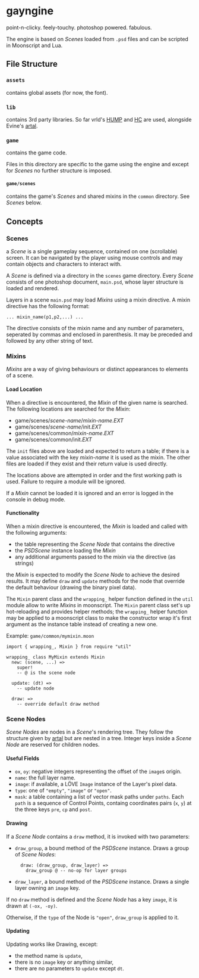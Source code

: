 gayngine
========

point-n-clicky. feely-touchy. photoshop powered. fabulous.

The engine is based on _Scenes_ loaded from `.psd` files and can be scripted in Moonscript and Lua.

File Structure
--------------

### `assets`
contains global assets (for now, the font).

### `lib`
contains 3rd party libraries.
So far vrld's [HUMP][hump] and [HC][HC] are used, alongside Evine's [artal][artal].

### `game`
contains the game code.

Files in this directory are specific to the game using the engine and except for _Scenes_ no further structure is imposed.

#### `game/scenes`
contains the game's _Scenes_ and shared mixins in the `common` directory.
See _Scenes_ below.

Concepts
--------

### Scenes
a _Scene_ is a single gameplay sequence, contained on one (scrollable) screen.
It can be navigated by the player using mouse controls and may contain objects and characters to interact with.

A _Scene_ is defined via a directory in the `scenes` game directory.
Every _Scene_ consists of one photoshop document, `main.psd`, whose layer structure is loaded and rendered.

Layers in a scene `main.psd` may load _Mixins_ using a mixin directive.
A mixin directive has the following format:

    ... mixin_name(p1,p2,...) ...

The directive consists of the mixin name and any number of parameters, seperated by commas and enclosed in parenthesis.
It may be preceded and followed by any other string of text.

### Mixins
_Mixins_ are a way of giving behaviours or distinct appearances to elements of a scene.

#### Load Location
When a directive is encountered, the _Mixin_ of the given name is searched.
The following locations are searched for the _Mixin_:

- game/scenes/_scene-name_/_mixin-name_._EXT_
- game/scenes/_scene-name_/init._EXT_
- game/scenes/common/_mixin-name_._EXT_
- game/scenes/common/init._EXT_

The `init` files above are loaded and expected to return a table;
if there is a value associated with the key *mixin-name* it is used as the mixin.
The other files are loaded if they exist and their return value is used directly.

The locations above are attempted in order and the first working path is used.
Failure to require a module will be ignored.

If a _Mixin_ cannot be loaded it is ignored and an error is logged in the console in debug mode.

#### Functionality
When a mixin directive is encountered, the _Mixin_ is loaded and called with the following arguments:

- the table representing the _Scene Node_ that contains the directive
- the *PSDScene* instance loading the _Mixin_
- any additional arguments passed to the mixin via the directive (as strings)

the _Mixin_ is expected to modify the _Scene Node_ to achieve the desired results.
It may define `draw` and `update` methods for the node that override the default behaviour (drawing the binary pixel data).

The `Mixin` parent class and the `wrapping_` helper function defined in the `util` module allow to write _Mixins_ in moonscript.
The `Mixin` parent class set's up hot-reloading and provides helper methods;
the `wrapping_` helper function may be applied to a moonscript class to make the constructor wrap it's first argument as the instance table instead of creating a new one.

Example: `game/common/mymixin.moon`

    import { wrapping_, Mixin } from require "util"

    wrapping_ class MyMixin extends Mixin
      new: (scene, ...) =>
        super!
        -- @ is the scene node

      update: (dt) =>
        -- update node

      draw: =>
        -- override default draw method

### Scene Nodes
_Scene Nodes_ are nodes in a _Scene_'s rendering tree.
They follow the structure given by [artal][artal] but are nested in a tree.
Integer keys inside a _Scene Node_ are reserved for children nodes.

#### Useful Fields
- `ox`, `oy`: negative integers representing the offset of the `image`s origin.
- `name`: the full layer name.
- `image`: if available, a LÖVE `Image` instance of the Layer's pixel data.
- `type`: one of `"empty"`, `"image"` or `"open"`.
- `mask`: a table containing a list of vector mask paths under `paths`.
  Each `path` is a sequence of Control Points, containg coordinates pairs (`x`, `y`) at the three keys `pre`, `cp` and `post`.

#### Drawing
If a _Scene Node_ contains a `draw` method, it is invoked with two parameters:

- `draw_group`, a bound method of the *PSDScene* instance.
  Draws a group of _Scene Nodes_:

        draw: (draw_group, draw_layer) =>
          draw_group @ -- no-op for layer groups
- `draw_layer`, a bound method of the *PSDScene* instance.
  Draws a single layer owning an `image` key.

If no `draw` method is defined and the _Scene Node_ has a key `image`, it is drawn at `(-ox, -oy)`.

Otherwise, if the `type` of the Node is `"open"`, `draw_group` is applied to it.


#### Updating
Updating works like Drawing, except:

- the method name is `update`,
- there is no `image` key or anything similar,
- there are no parameters to `update` except `dt`.

[artal]: https://github.com/unXedDani/Artal
[hump]: https://github.com/vrld/hump
[HC]: https://github.com/vrld/HC
